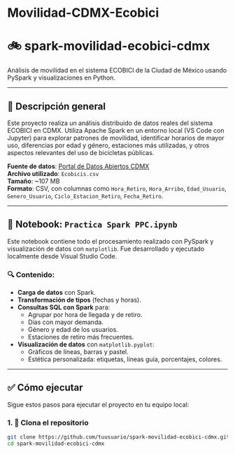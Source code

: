 # Movilidad-CDMX-Ecobici

# 🚲 spark-movilidad-ecobici-cdmx

Análisis de movilidad en el sistema ECOBICI de la Ciudad de México usando PySpark y visualizaciones en Python.

---

## 📘 Descripción general

Este proyecto realiza un análisis distribuido de datos reales del sistema ECOBICI en CDMX. Utiliza Apache Spark en un entorno local (VS Code con Jupyter) para explorar patrones de movilidad, identificar horarios de mayor uso, diferencias por edad y género, estaciones más utilizadas, y otros aspectos relevantes del uso de bicicletas públicas.

**Fuente de datos**: [Portal de Datos Abiertos CDMX](https://datos.cdmx.gob.mx/dataset/ecobici)  
**Archivo utilizado**: `Ecobicis.csv`  
**Tamaño**: ~107 MB  
**Formato**: CSV, con columnas como `Hora_Retiro`, `Hora_Arribo`, `Edad_Usuario`, `Genero_Usuario`, `Ciclo_Estacion_Retiro`, `Fecha_Retiro`.

---

## 📓 Notebook: `Practica Spark PPC.ipynb`

Este notebook contiene todo el procesamiento realizado con PySpark y visualización de datos con `matplotlib`. Fue desarrollado y ejecutado localmente desde Visual Studio Code.

### 🔍 Contenido:
- **Carga de datos** con Spark.
- **Transformación de tipos** (fechas y horas).
- **Consultas SQL con Spark** para:
  - Agrupar por hora de llegada y de retiro.
  - Días con mayor demanda.
  - Género y edad de los usuarios.
  - Estaciones de retiro más frecuentes.
- **Visualización de datos** con `matplotlib.pyplot`:
  - Gráficos de líneas, barras y pastel.
  - Estética personalizada: etiquetas, líneas guía, porcentajes, colores.

---

## ✅ Cómo ejecutar

Sigue estos pasos para ejecutar el proyecto en tu equipo local:

### 1. 📁 Clona el repositorio

```bash
git clone https://github.com/tuusuario/spark-movilidad-ecobici-cdmx.git
cd spark-movilidad-ecobici-cdmx
